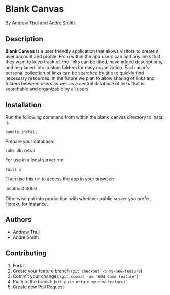 # Blank Canvas

By [Andrew Thul](github.com/adthul) and [Andre Smith](github.com/hobogrammer).

## Description
**Blank Canvas** is a user friendly application that allows visitors to create a user account and profile. From within the app users can add any links that they want to keep track of. the links can be titled, have added descriptions, and be placed into custom folders for easy organization. Each user's personal collection of links can be searched by title to quickly find necessary resources. In the future we plan to allow sharing of links and folders between users as well as a central database of links that is searchable and organizable by all users.

## Installation

Run the following command from within the blank_canvas directory to install it:

```console
bundle install
```

Prepare your database:

```console
rake db:setup
```

For use in a local server run:

```console
rails s
```

Then use this url to access the app in your browser:

localhost:3000

Otherwise put into production with whetever public server you prefer, [Heroku](https://devcenter.heroku.com/articles/quickstart) for instance.



<!--## Information

Screenshots of your application below:

![Screenshot 1](http://placekitten.com/400/300)

![Screenshot 2](http://placekitten.com/400/300)


### Known Issues

If you discover any bugs, feel free to create an issue on GitHub fork and
send us a pull request.

[Issues List](Github Issues List URL goes here).
-->

## Authors

* Andrew Thul
* Andre Smith


## Contributing

1. Fork it
2. Create your feature branch (`git checkout -b my-new-feature`)
3. Commit your changes (`git commit -am 'Add some feature'`)
4. Push to the branch (`git push origin my-new-feature`)
5. Create new Pull Request
